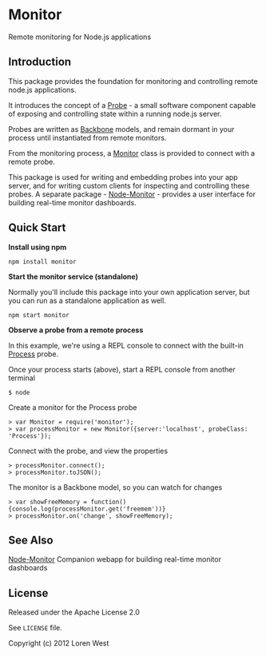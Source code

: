 Monitor
=======

Remote monitoring for Node.js applications

Introduction
------------

This package provides the foundation for monitoring and controlling remote
node.js applications.

It introduces the concept of a [Probe](http://reference/to/Probe.html) -
a small software component capable of exposing and controlling state within a
running node.js server.

Probes are written as
[Backbone](http://documentcloud.github.com/backbone>Backbone.js) models, and
remain dormant in your process until instantiated from remote monitors.

From the monitoring process, a [Monitor](http://reference/to/Monitor.html) class
is provided to connect with a remote probe.

This package is used for writing and embedding probes into your app server,
and for writing custom clients for inspecting and controlling these probes.
A separate package  -
[Node-Monitor](https://reference/to/node-monitor) - provides a user interface
for building real-time monitor dashboards.

Quick Start
-----------

**Install using npm**

    npm install monitor

**Start the monitor service (standalone)**

Normally you'll include this package into your own application server, but you can
run as a standalone application as well.

    npm start monitor

**Observe a probe from a remote process**

In this example, we're using a REPL console to connect with the
built-in [Process](http://reference/to/Process.html) probe.

Once your process starts (above), start a REPL console from another terminal

    $ node

Create a monitor for the Process probe

    > var Monitor = require('monitor');
    > var processMonitor = new Monitor({server:'localhost', probeClass: 'Process'});

Connect with the probe, and view the properties

    > processMonitor.connect();
    > processMonitor.toJSON();

The monitor is a Backbone model, so you can watch for changes

    > var showFreeMemory = function(){console.log(processMonitor.get('freemem'))}
    > processMonitor.on('change', showFreeMemory);

See Also
--------

[Node-Monitor](http://reference/to/node-monitor) Companion webapp for building real-time monitor dashboards

License
-------

Released under the Apache License 2.0

See `LICENSE` file.

Copyright (c) 2012 Loren West

